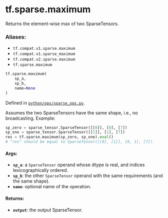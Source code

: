 <div itemscope itemtype="http://developers.google.com/ReferenceObject">
<meta itemprop="name" content="tf.sparse.maximum" />
<meta itemprop="path" content="Stable" />
</div>

# tf.sparse.maximum

Returns the element-wise max of two SparseTensors.

### Aliases:

* `tf.compat.v1.sparse.maximum`
* `tf.compat.v1.sparse_maximum`
* `tf.compat.v2.sparse.maximum`
* `tf.sparse.maximum`

``` python
tf.sparse.maximum(
    sp_a,
    sp_b,
    name=None
)
```



Defined in [`python/ops/sparse_ops.py`](/code/stable/tensorflow/python/ops/sparse_ops.py).

<!-- Placeholder for "Used in" -->

Assumes the two SparseTensors have the same shape, i.e., no broadcasting.
Example:

```python
sp_zero = sparse_tensor.SparseTensor([[0]], [0], [7])
sp_one = sparse_tensor.SparseTensor([[1]], [1], [7])
res = tf.sparse.maximum(sp_zero, sp_one).eval()
# "res" should be equal to SparseTensor([[0], [1]], [0, 1], [7]).
```

#### Args:


* <b>`sp_a`</b>: a `SparseTensor` operand whose dtype is real, and indices
  lexicographically ordered.
* <b>`sp_b`</b>: the other `SparseTensor` operand with the same requirements (and the
  same shape).
* <b>`name`</b>: optional name of the operation.

#### Returns:


* <b>`output`</b>: the output SparseTensor.